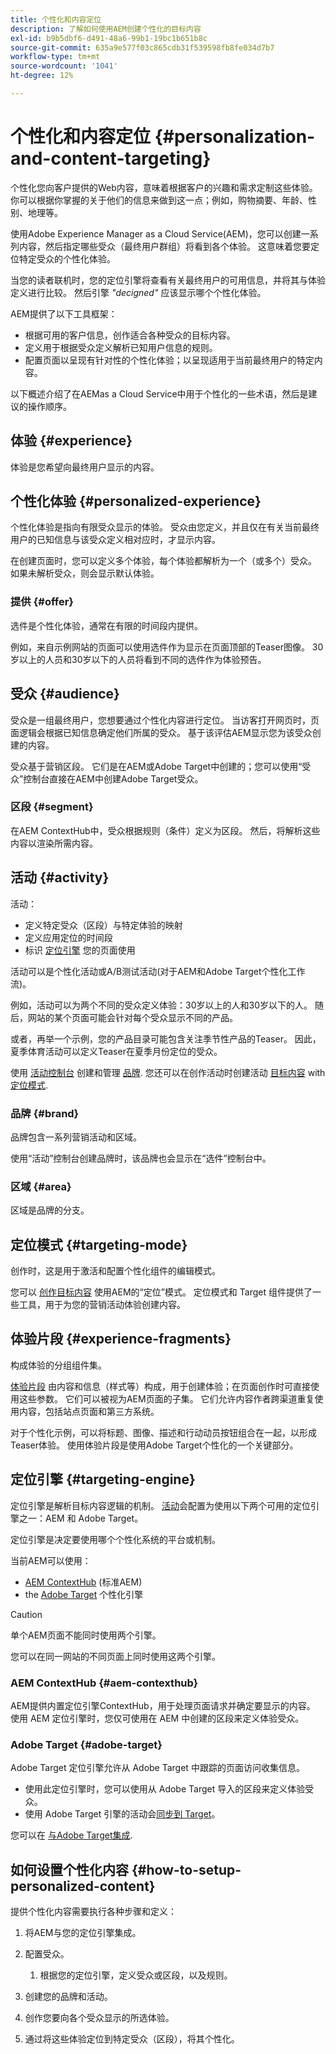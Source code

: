 ```yaml
---
title: 个性化和内容定位
description: 了解如何使用AEM创建个性化的目标内容
exl-id: b9b5dbf6-d491-48a6-99b1-19bc1b651b8c
source-git-commit: 635a9e577f03c865cdb31f539598fb8fe034d7b7
workflow-type: tm+mt
source-wordcount: '1041'
ht-degree: 12%

---
```



# 个性化和内容定位 {#personalization-and-content-targeting}

个性化您向客户提供的Web内容，意味着根据客户的兴趣和需求定制这些体验。 你可以根据你掌握的关于他们的信息来做到这一点；例如，购物摘要、年龄、性别、地理等。

使用Adobe Experience Manager as a Cloud Service(AEM)，您可以创建一系列内容，然后指定哪些受众（最终用户群组）将看到各个体验。 这意味着您要定位特定受众的个性化体验。

当您的读者联机时，您的定位引擎将查看有关最终用户的可用信息，并将其与体验定义进行比较。 然后引擎 *&quot;decigned&quot;* 应该显示哪个个性化体验。

AEM提供了以下工具框架：

* 根据可用的客户信息，创作适合各种受众的目标内容。
* 定义用于根据受众定义解析已知用户信息的规则。
* 配置页面以呈现有针对性的个性化体验；以呈现适用于当前最终用户的特定内容。

以下概述介绍了在AEMas a Cloud Service中用于个性化的一些术语，然后是建议的操作顺序。

## 体验 {#experience}

体验是您希望向最终用户显示的内容。

## 个性化体验 {#personalized-experience}

个性化体验是指向有限受众显示的体验。 受众由您定义，并且仅在有关当前最终用户的已知信息与该受众定义相对应时，才显示内容。

在创建页面时，您可以定义多个体验，每个体验都解析为一个（或多个）受众。 如果未解析受众，则会显示默认体验。

### 提供 {#offer}

<!-- not clear - needs clarification -->
<!-- is an offer a personalized experience, or an activity? -->

选件是个性化体验，通常在有限的时间段内提供。

例如，来自示例网站的页面可以使用选件作为显示在页面顶部的Teaser图像。 30岁以上的人员和30岁以下的人员将看到不同的选件作为体验预告。

## 受众 {#audience}

受众是一组最终用户，您想要通过个性化内容进行定位。 当访客打开网页时，页面逻辑会根据已知信息确定他们所属的受众。 基于该评估AEM显示您为该受众创建的内容。

受众基于营销区段。 它们是在AEM或Adobe Target中创建的；您可以使用“受众”控制台直接在AEM中创建Adobe Target受众。

### 区段 {#segment}

在AEM ContextHub中，受众根据规则（条件）定义为区段。 然后，将解析这些内容以渲染所需内容。

## 活动 {#activity}

活动：

* 定义特定受众（区段）与特定体验的映射
* 定义应用定位的时间段
* 标识 [定位引擎](#targeting-engine) 您的页面使用

<!-- an example for each of the two types would be good -->

活动可以是个性化活动或A/B测试活动(对于AEM和Adobe Target个性化工作流)。

例如，活动可以为两个不同的受众定义体验：30岁以上的人和30岁以下的人。 随后，网站的某个页面可能会针对每个受众显示不同的产品。

或者，再举一个示例，您的产品目录可能包含关注季节性产品的Teaser。 因此，夏季体育活动可以定义Teaser在夏季月份定位的受众。

使用 [活动控制台](/help/sites-cloud/authoring/personalization/activities.md) 创建和管理 [品牌](#brand). 您还可以在创作活动时创建活动 [目标内容](/help/sites-cloud/authoring/personalization/targeted-content.md) with [定位模式](/help/sites-cloud/authoring/personalization/targeted-content.md#adding-and-removing-experiences-using-targeting-mode).

### 品牌 {#brand}

品牌包含一系列营销活动和区域。

使用“活动”控制台创建品牌时，该品牌也会显示在“选件”控制台中。

### 区域 {#area}

区域是品牌的分支。

## 定位模式 {#targeting-mode}

创作时，这是用于激活和配置个性化组件的编辑模式。

您可以 [创作目标内容](/help/sites-cloud/authoring/personalization/targeted-content.md) 使用AEM的“定位”模式。 定位模式和 Target 组件提供了一些工具，用于为您的营销活动体验创建内容。

## 体验片段 {#experience-fragments}

构成体验的分组组件集。

[体验片段](/help/sites-cloud/authoring/fundamentals/experience-fragments.md#personalization-experience-fragment) 由内容和信息（样式等）构成，用于创建体验；在页面创作时可直接使用这些参数。 它们可以被视为AEM页面的子集。 它们允许内容作者跨渠道重复使用内容，包括站点页面和第三方系统。

对于个性化示例，可以将标题、图像、描述和行动动员按钮组合在一起，以形成Teaser体验。 使用体验片段是使用Adobe Target个性化的一个关键部分。

## 定位引擎 {#targeting-engine}

定位引擎是解析目标内容逻辑的机制。 [活动](/help/sites-cloud/authoring/personalization/activities.md)会配置为使用以下两个可用的定位引擎之一：AEM 和 Adobe Target。

定位引擎是决定要使用哪个个性化系统的平台或机制。

当前AEM可以使用：

* [AEM ContextHub](#aem-contexthub) (标准AEM)
* the [Adobe Target](#adobe-target) 个性化引擎

>[!CAUTION]
>
>单个AEM页面不能同时使用两个引擎。
>
>您可以在同一网站的不同页面上同时使用这两个引擎。

### AEM ContextHub {#aem-contexthub}

AEM提供内置定位引擎ContextHub，用于处理页面请求并确定要显示的内容。 使用 AEM 定位引擎时，您仅可使用在 AEM 中创建的区段来定义体验受众。

### Adobe Target {#adobe-target}

Adobe Target 定位引擎允许从 Adobe Target 中跟踪的页面访问收集信息。

* 使用此定位引擎时，您可以使用从 Adobe Target 导入的区段来定义体验受众。
* 使用 Adobe Target 引擎的活动会[同步到 Target](/help/sites-cloud/authoring/personalization/activities.md#synchronizing-activities-with-adobe-target)。

您可以在 [与Adobe Target集成](/help/sites-cloud/integrating/integration-adobe-target-ims.md).

## 如何设置个性化内容 {#how-to-setup-personalized-content}

提供个性化内容需要执行各种步骤和定义：

1. 将AEM与您的定位引擎集成。

1. 配置受众。

   1. 根据您的定位引擎，定义受众或区段，以及规则。

1. 创建您的品牌和活动。

1. 创作您要向各个受众显示的所选体验。

1. 通过将这些体验定位到特定受众（区段），将其个性化。